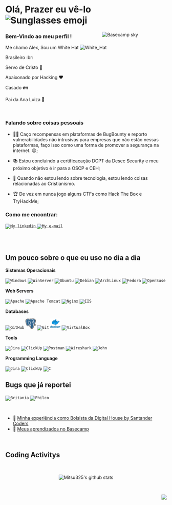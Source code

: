 # Olá, Prazer eu vê-lo <img width="30" src="https://emojis.slackmojis.com/emojis/images/1531849430/4246/blob-sunglasses.gif?1531849430" alt="Sunglasses emoji" />

<img align="right" width="40%" src="https://media.giphy.com/media/YxdQy6Vxbvb44/giphy.gif" alt="Basecamp sky" />

### Bem-Vindo ao meu perfil !
<p>
  Me chamo Alex, Sou um White Hat <img width="32" src="https://banner2.cleanpng.com/20180605/uys/kisspng-white-hat-six-thinking-hats-security-hacker-jose-rizal-5b174045b77b41.0502344715282504377516.jpg" alt="White_Hat" /> <p>
  Brasileiro :br: <p>
  Servo de Cristo 🙏 <p>
  Apaixonado por Hacking ❤️<p>
  Casado 👪 <p>
  Pai da Ana Luiza 👶<p>
  
</p>

<br/>

### Falando sobre coisas pessoais

- 👨‍💻 Caço recompensas em plataformas de BugBounty e reporto vulnerabilidades não intrusivas para empresas que não estão nessas plataformas, faço isso como uma forma de promover a segurança na internet.  :wink:;

- 📚 Estou concluindo a certificacação DCPT da Desec Security e meu próximo objetivo é ir para a OSCP e CEH; 

- 💬 Quando não estou lendo sobre tecnologia, estou lendo coisas relacionadas ao Cristianismo. 

- 🏆 De vez em nunca jogo alguns CTFs como Hack The Box e TryHackMe;

### Como me encontrar:

<a href="https://www.linkedin.com/in/alexfariasantos/">
  <code><img alt="My linkedin" width="28" src="https://www.flaticon.com/svg/static/icons/svg/1383/1383262.svg" /></code>
</a>

<a href="mailto:alexfarias01@outlook.com">
  <code><img alt="My e-mail" width="28" src="https://www.flaticon.com/svg/static/icons/svg/324/324123.svg" /></code>
</a>

<br/><br/>

## Um pouco sobre o que eu uso no dia a dia 


**Sistemas Operacionais**

<code><img height="32" src="https://cdn3.iconfinder.com/data/icons/popular-services-brands-vol-2/512/windows-512.png" alt="Windows"/></code>
<code><img height="32" src="https://gtltecnologia.com.br/wp-content/uploads/2017/05/windows-server-logo-300x159.png" alt="WinServer"/></code>
<code><img height="32" src="https://cdn3.iconfinder.com/data/icons/popular-services-brands-vol-2/512/ubuntu-512.png" alt="Ubuntu"/></code>
<code><img height="32" src="https://cdn0.iconfinder.com/data/icons/flat-round-system/512/debian-512.png" alt="Debian"/></code>
<code><img height="32" src="https://cdn0.iconfinder.com/data/icons/flat-round-system/512/archlinux-512.png" alt="ArchLinux"/></code>
<code><img height="32" src="https://cdn1.iconfinder.com/data/icons/Futurosoft%20Icons%200.5.2/128x128/apps/fedora.png" alt="Fedora"/></code>
<code><img height="32" src="https://cdn0.iconfinder.com/data/icons/flat-round-system/512/opensuse-512.png" alt="OpenSuse"/></code>


**Web Servers**

<code><img height="32" src="https://cdn.iconscout.com/icon/free/png-256/apache-8-1174973.png" alt="Apache"/></code>
<code><img height="32" src="https://upload.wikimedia.org/wikipedia/commons/thumb/7/7b/Tomcat-logo.svg/1200px-Tomcat-logo.svg.png" alt="Apache Tomcat"/></code>
<code><img height="32" src="https://pics.freeicons.io/uploads/icons/png/2377737431551941711-512.png" alt="Nginx"/></code>
<code><img height="32" src="https://secureanycloud.com/wp-content/uploads/sites/33/2019/04/Microsoft-IIS_1.png" alt="IIS"/></code>


**Databases**

<code><img height="32" src="https://cdn4.iconfinder.com/data/icons/logos-3/181/MySQL-512.png" alt="GitHub"/></code>
<code><img height="32" src="https://raw.githubusercontent.com/github/explore/80688e429a7d4ef2fca1e82350fe8e3517d3494d/topics/postgresql/postgresql.png" alt="Bitbucket"/></code>
<code><img height="32" src="https://cdn4.iconfinder.com/data/icons/flat-brand-logo-2/512/oracle-512.png" alt="Git"/></code>
<code><img height="32" src="https://raw.githubusercontent.com/github/explore/80688e429a7d4ef2fca1e82350fe8e3517d3494d/topics/docker/docker.png" alt="Docker"/></code>
<code><img height="32" src="https://img.utdstc.com/icon/c2f/773/c2f7733df6524599afea694769062bc12d389fb4178f8be7b644c5e802fbbc17:200" alt="VirtualBox"/></code>

**Tools**

<code><img height="32" src="https://pbs.twimg.com/profile_images/580131056629735424/2ENTk2K2.png" alt="Jira"/></code>
<code><img height="32" src="https://nmap.org/images/nmap-logo-256x256.png" alt="ClickUp"/></code>
<code><img height="32" src="https://avatars.githubusercontent.com/u/13749115?s=400&v=4" alt="Postman"/></code>
<code><img height="32" src="https://upload.wikimedia.org/wikipedia/commons/thumb/d/df/Wireshark_icon.svg/1200px-Wireshark_icon.svg.png" alt="Wireshark"/></code>
<code><img height="32" src="https://static.techspot.com/images2/downloads/topdownload/2017/05/jtr.png" alt="John"/></code>


**Programming Language**

<code><img height="32" src="https://img2.gratispng.com/20180808/ytw/kisspng-bash-shell-script-bourne-shell-scripting-language-create-and-delete-files-and-folders-in-bash-from-5b6ab0e6d589e2.2952756215337187588747.jpg" alt="Jira"/></code>
<code><img height="32" src="https://cdn.iconscout.com/icon/free/png-512/python-2752092-2284909.png" alt="ClickUp"/></code>
<code><img height="32" src="https://cdn.iconscout.com/icon/free/png-512/c-58-1175247.png" alt="C"/></code>

## Bugs que já reportei

<code><img height="32" src="https://britania.vteximg.com.br/arquivos/logo-britania-blue-20.png" alt="Britania"/></code>
<code><img height="32" src="https://philco.vteximg.com.br/arquivos/logo-philco-black-20.png" alt="Philco"/></code>

<br/>

- 📌 [Minha experiência como Bolsista da Digital House by Santander Coders](https://www.linkedin.com/pulse/minha-experi%C3%AAncia-como-bolsista-da-digital-house-coders-mashiba/)<br />
- 📌 [Meus aprendizados no Basecamp](https://www.linkedin.com/pulse/meus-aprendizados-basecamp-patr%C3%ADcia-mitsuko-mashiba/)

<br/>

## Coding Activitys

<br/>

<p align="center">
  <img src="https://github-readme-stats.vercel.app/api?username=Mitsu325&show_icons=true&theme=dracula" alt="Mitsu325's github stats" />
</p>

<br/>

<p align="right">
  <a href="#">
      <img src="https://visitor-badge.glitch.me/badge?page_id=Mitsu325.Mitsu325" />
   </a>
</p>

